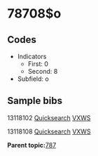 # 78708$o

## Codes

-   Indicators
    -   First: 0
    -   Second: 8
-   Subfield: o

## Sample bibs

13118102 [Quicksearch](https://search.library.yale.edu/catalog/13118102) [VXWS](http://prodorbis.library.yale.edu:7014/vxws/GetHoldingsService?bibId=13118102)

13118108 [Quicksearch](https://search.library.yale.edu/catalog/13118108) [VXWS](http://prodorbis.library.yale.edu:7014/vxws/GetHoldingsService?bibId=13118108)

**Parent topic:**[787](../../tags/787/787.md)

